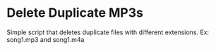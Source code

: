 # Delete Duplicate MP3s

Simple script that deletes duplicate files with different extensions. Ex: song1.mp3 and song1.m4a
